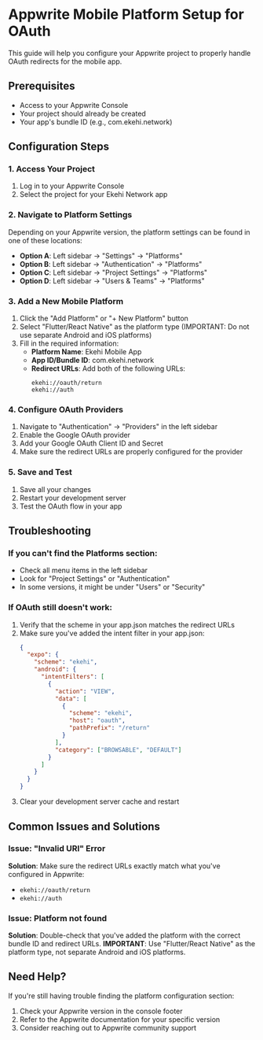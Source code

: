# Appwrite Mobile Platform Setup for OAuth

This guide will help you configure your Appwrite project to properly handle OAuth redirects for the mobile app.

## Prerequisites

- Access to your Appwrite Console
- Your project should already be created
- Your app's bundle ID (e.g., com.ekehi.network)

## Configuration Steps

### 1. Access Your Project
1. Log in to your Appwrite Console
2. Select the project for your Ekehi Network app

### 2. Navigate to Platform Settings
Depending on your Appwrite version, the platform settings can be found in one of these locations:
- **Option A**: Left sidebar → "Settings" → "Platforms"
- **Option B**: Left sidebar → "Authentication" → "Platforms"  
- **Option C**: Left sidebar → "Project Settings" → "Platforms"
- **Option D**: Left sidebar → "Users & Teams" → "Platforms"

### 3. Add a New Mobile Platform
1. Click the "Add Platform" or "+ New Platform" button
2. Select "Flutter/React Native" as the platform type (IMPORTANT: Do not use separate Android and iOS platforms)
3. Fill in the required information:
   - **Platform Name**: Ekehi Mobile App
   - **App ID/Bundle ID**: com.ekehi.network
   - **Redirect URLs**: Add both of the following URLs:
     ```
     ekehi://oauth/return
     ekehi://auth
     ```

### 4. Configure OAuth Providers
1. Navigate to "Authentication" → "Providers" in the left sidebar
2. Enable the Google OAuth provider
3. Add your Google OAuth Client ID and Secret
4. Make sure the redirect URLs are properly configured for the provider

### 5. Save and Test
1. Save all your changes
2. Restart your development server
3. Test the OAuth flow in your app

## Troubleshooting

### If you can't find the Platforms section:
- Check all menu items in the left sidebar
- Look for "Project Settings" or "Authentication"
- In some versions, it might be under "Users" or "Security"

### If OAuth still doesn't work:
1. Verify that the scheme in your app.json matches the redirect URLs
2. Make sure you've added the intent filter in your app.json:
   ```json
   {
     "expo": {
       "scheme": "ekehi",
       "android": {
         "intentFilters": [
           {
             "action": "VIEW",
             "data": [
               {
                 "scheme": "ekehi",
                 "host": "oauth",
                 "pathPrefix": "/return"
               }
             ],
             "category": ["BROWSABLE", "DEFAULT"]
           }
         ]
       }
     }
   }
   ```
3. Clear your development server cache and restart

## Common Issues and Solutions

### Issue: "Invalid URI" Error
**Solution**: Make sure the redirect URLs exactly match what you've configured in Appwrite:
- `ekehi://oauth/return`
- `ekehi://auth`

### Issue: Platform not found
**Solution**: Double-check that you've added the platform with the correct bundle ID and redirect URLs.
**IMPORTANT**: Use "Flutter/React Native" as the platform type, not separate Android and iOS platforms.

## Need Help?

If you're still having trouble finding the platform configuration section:
1. Check your Appwrite version in the console footer
2. Refer to the Appwrite documentation for your specific version
3. Consider reaching out to Appwrite community support